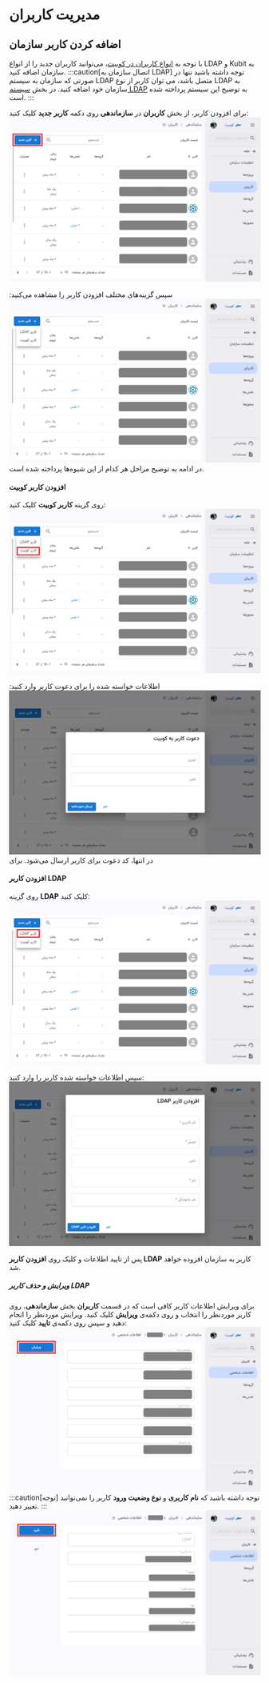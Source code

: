 # مدیریت کاربران

## اضافه کردن کاربر سازمان

با توجه به [انواع کاربران در کوبیت](../#users-type)، می‌توانید کاربران جدید را از انواع LDAP و Kubit به سازمان اضافه کنید.
:::caution[اتصال سازمان به LDAP]
توجه داشته باشید تنها در صورتی که سازمان به سیستم LDAP متصل باشد، می توان کاربر از نوع LDAP به سازمان خود اضافه کنید. در بخش [سیستم LDAP](../#ldap) به توضیح این سیستم پرداخته شده است.
:::

برای افزودن کاربر، از بخش **کاربران** در **سازماندهی** روی دکمه **کاربر جدید** کلیک کنید:
![User: invite user btn](invite-user-btn.png)

سپس گزینه‌های مختلف افزودن کاربر را مشاهده می‌کنید:
![User: invitation choices](add-user-to-org-choices.png)
در ادامه به توضیح مراحل هر کدام از این شیوه‌ها پرداخته شده است.

#### افزودن کاربر کوبیت

روی گزینه **کاربر کوبیت** کلیک کنید:
![User: add kubit user](add-kubit-user.png)

اطلاعات خواسته شده را برای دعوت کاربر وارد کنید:
![User: add kubit user form](add-kubit-user-form.png)
در انتها، کد دعوت برای کاربر ارسال می‌شود.
برای

#### افزودن کاربر LDAP

روی گزینه **LDAP** کلیک کنید:
![User: add ldap user](add-ldap-user.png)

سپس اطلاعات خواسته شده کاربر را وارد کنید:
![User: add![new-project.png](new-project.png) ldap user form](add-ldap-user-form.png)

پس از تایید اطلاعات و کلیک روی **افزودن کاربر LDAP** کاربر به سازمان افزوده خواهد شد.

##### ویرایش و حذف کاربر LDAP

برای ویرایش اطلاعات کاربر کافی است که در قسمت **کاربران** بخش **سازماندهی**، روی کاربر موردنظر را انتخاب و روی دکمه‌ی **ویرایش** کلیک کنید. ویرایش موردنظر را انجام دهید و سپس روی دکمه‌ی **تایید** کلیک کنید:
![User: edit user info btn](edit-user-info-btn.png)
:::caution[توجه]
توجه داشته باشید که **نام کاربری** و **نوع وضعیت ورود** کاربر را نمی‌توانید تغییر دهید.
:::
![User: confirm edit user info](confirm-edit-user-info.png)
